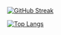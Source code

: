 [![GitHub Streak](https://github-readme-streak-stats.herokuapp.com?user=tejaskarade100)](https://git.io/streak-stats)

<!-- [![Tejas's GitHub stats](https://github-readme-stats.vercel.app/api?username=tejaskarade100)](https://github.com/tejaskarade100/github-readme-stats)
t -->

[![Top Langs](https://github-readme-stats.vercel.app/api/top-langs/?username=tejaskarade100)](https://github.com/tejaskarade100/github-readme-stats)
